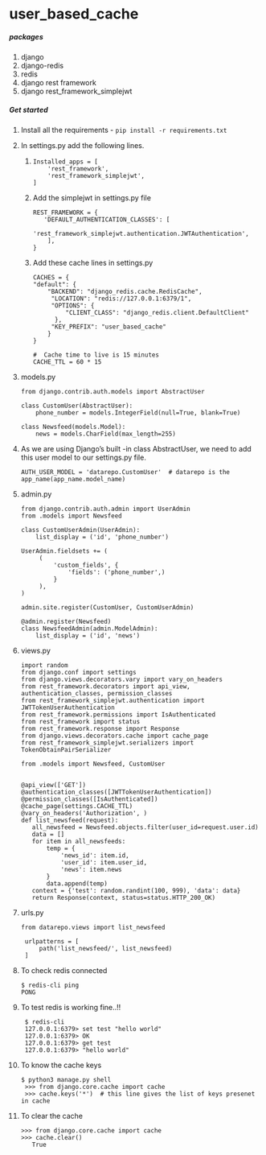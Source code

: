 # user_based_cache

##### packages

1. django
2. django-redis
3. redis
4. django rest framework
5. django rest_framework_simplejwt

##### Get started

1. Install all the requirements - `pip install -r requirements.txt`
2. In settings.py add the following lines.
    1. ```
       Installed_apps = [
           'rest_framework',
           'rest_framework_simplejwt',
       ]
       ```
    2. Add the simplejwt in settings.py file
       ```
       REST_FRAMEWORK = {
          'DEFAULT_AUTHENTICATION_CLASSES': [
               'rest_framework_simplejwt.authentication.JWTAuthentication',
           ],
       }
       ```
    3. Add these cache lines in settings.py
       ``` 
       CACHES = {
       "default": {
           "BACKEND": "django_redis.cache.RedisCache",
            "LOCATION": "redis://127.0.0.1:6379/1",
            "OPTIONS": {
                "CLIENT_CLASS": "django_redis.client.DefaultClient"
             },
            "KEY_PREFIX": "user_based_cache"
           }
       }
       
       #  Cache time to live is 15 minutes
       CACHE_TTL = 60 * 15
       ```
3. models.py
    ```
   from django.contrib.auth.models import AbstractUser

   class CustomUser(AbstractUser): 
        phone_number = models.IntegerField(null=True, blank=True)
   
   class Newsfeed(models.Model):
        news = models.CharField(max_length=255)
   ```
4. As we are using Django’s built -in class AbstractUser, we need to add this user model to our settings.py file.
    ```
   AUTH_USER_MODEL = 'datarepo.CustomUser'  # datarepo is the app_name(app_name.model_name)
   ```
5. admin.py
   ```
   from django.contrib.auth.admin import UserAdmin
   from .models import Newsfeed
   
   class CustomUserAdmin(UserAdmin):
       list_display = ('id', 'phone_number')

   UserAdmin.fieldsets += (
        (
            'custom_fields', {
                'fields': ('phone_number',)
            }
        ),
   )
    
   admin.site.register(CustomUser, CustomUserAdmin)
       
   @admin.register(Newsfeed)
   class NewsfeedAdmin(admin.ModelAdmin): 
       list_display = ('id', 'news')

   ```
6. views.py

    ```
   import random
   from django.conf import settings
   from django.views.decorators.vary import vary_on_headers
   from rest_framework.decorators import api_view, authentication_classes, permission_classes
   from rest_framework_simplejwt.authentication import JWTTokenUserAuthentication
   from rest_framework.permissions import IsAuthenticated
   from rest_framework import status
   from rest_framework.response import Response
   from django.views.decorators.cache import cache_page
   from rest_framework_simplejwt.serializers import TokenObtainPairSerializer
   
   from .models import Newsfeed, CustomUser

    
   @api_view(['GET'])
   @authentication_classes([JWTTokenUserAuthentication])
   @permission_classes([IsAuthenticated])
   @cache_page(settings.CACHE_TTL)
   @vary_on_headers('Authorization', )
   def list_newsfeed(request):
       all_newsfeed = Newsfeed.objects.filter(user_id=request.user.id)
       data = [] 
       for item in all_newsfeeds:
           temp = {
               'news_id': item.id,
               'user_id': item.user_id,
               'news': item.news
           }
           data.append(temp)
       context = {'test': random.randint(100, 999), 'data': data} 
       return Response(context, status=status.HTTP_200_OK)

    ```
7. urls.py
   ```
   from datarepo.views import list_newsfeed
   
    urlpatterns = [
        path('list_newsfeed/', list_newsfeed)
    ]
   ```
8. To check redis connected
   ```
   $ redis-cli ping
   PONG
   ```
9. To test redis is working fine..!!
   ```
    $ redis-cli
    127.0.0.1:6379> set test "hello world"
    127.0.0.1:6379> OK
    127.0.0.1:6379> get test
    127.0.0.1:6379> "hello world"
    ```
10. To know the cache keys
     ```
    $ python3 manage.py shell
      >>> from django.core.cache import cache
      >>> cache.keys('*')  # this line gives the list of keys presenet in cache

    ```
11. To clear the cache
    ```
    >>> from django.core.cache import cache
    >>> cache.clear()
       True
    ```
